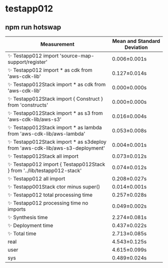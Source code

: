 # testapp012

## npm run hotswap


| Measurement | Mean and Standard Deviation |
| ----------- | --------------------------- |
| ✨  Testapp012 import 'source-map-support/register' | 0.006&pm;0.001s |
| ✨  Testapp012 import * as cdk from 'aws-cdk-lib' | 0.127&pm;0.014s |
| ✨  Testapp012Stack import * as cdk from 'aws-cdk-lib' | 0.000&pm;0.000s |
| ✨  Testapp012Stack import { Construct } from 'constructs' | 0.000&pm;0.000s |
| ✨  Testapp012Stack import * as s3 from 'aws-cdk-lib/aws-s3' | 0.016&pm;0.004s |
| ✨  Testapp012Stack import * as lambda from 'aws-cdk-lib/aws-lambda' | 0.053&pm;0.008s |
| ✨  Testapp012Stack import * as s3deploy from 'aws-cdk-lib/aws-s3-deployment' | 0.004&pm;0.001s |
| ✨  Testapp012Stack all import | 0.073&pm;0.012s |
| ✨  Testapp012 import { Testapp012Stack } from '../lib/testapp012-stack' | 0.074&pm;0.012s |
| ✨  Testapp012 all import | 0.208&pm;0.027s |
| ✨  Testapp001Stack ctor minus super() | 0.014&pm;0.001s |
| ✨  Testapp012 total processing time | 0.257&pm;0.028s |
| ✨  Testapp012 processing time no imports | 0.049&pm;0.002s |
| ✨  Synthesis time | 2.274&pm;0.081s |
| ✨  Deployment time | 0.437&pm;0.022s |
| ✨  Total time | 2.713&pm;0.085s |
| real | 4.543&pm;0.125s |
| user | 4.615&pm;0.099s |
| sys | 0.489&pm;0.024s |
